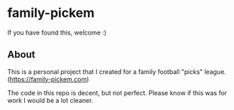 # family-pickem

If you have found this, welcome :) 

## About
This is a personal project that I created for a family football "picks" league.
(https://family-pickem.com)


The code in this repo is decent, but not perfect. Please know if this was for work I would be a lot cleaner. 